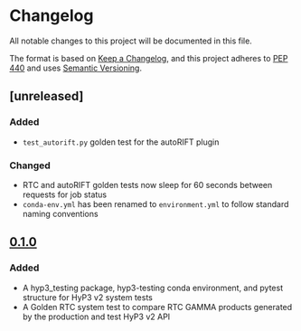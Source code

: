 # Changelog

All notable changes to this project will be documented in this file.

The format is based on [Keep a Changelog](https://keepachangelog.com/en/1.0.0/),
and this project adheres to [PEP 440](https://www.python.org/dev/peps/pep-0440/) 
and uses [Semantic Versioning](https://semver.org/spec/v2.0.0.html).

## [unreleased]

### Added
* `test_autorift.py` golden test for the autoRIFT plugin

### Changed
* RTC and autoRIFT golden tests now sleep for 60 seconds between requests for job status
* `conda-env.yml` has been renamed to `environment.yml` to follow standard naming conventions 

## [0.1.0](https://github.com/ASFHyP3/hyp3-testing/compare/v0.0.0...v0.1.0)

### Added
* A hyp3_testing package, hyp3-testing conda environment, and pytest structure for HyP3 v2 system tests
* A Golden RTC system test to compare RTC GAMMA products generated by the production and test HyP3 v2 API

